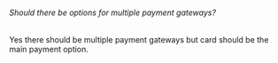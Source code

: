 ###### Should there be options for multiple payment gateways?
  Yes there should be multiple payment gateways but card should be the main payment option.
